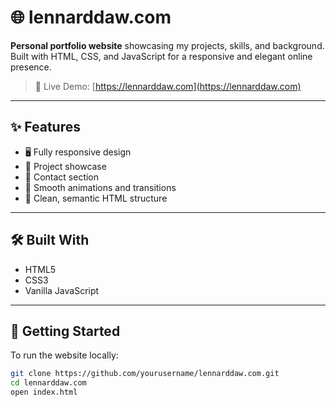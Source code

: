 # 🌐 lennarddaw.com

**Personal portfolio website** showcasing my projects, skills, and background. Built with HTML, CSS, and JavaScript for a responsive and elegant online presence.

> 🔗 Live Demo: [https://lennarddaw.com](https://lennarddaw.com)

---

## ✨ Features

- 🖥️ Fully responsive design
- 📂 Project showcase
- 📇 Contact section
- 🌙 Smooth animations and transitions
- 🧼 Clean, semantic HTML structure

---

## 🛠️ Built With

- HTML5  
- CSS3  
- Vanilla JavaScript  

---

## 🚀 Getting Started

To run the website locally:

```bash
git clone https://github.com/yourusername/lennarddaw.com.git
cd lennarddaw.com
open index.html
